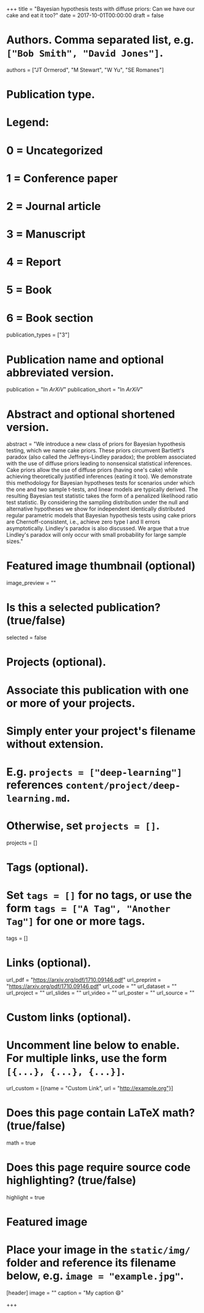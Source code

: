 +++
title = "Bayesian hypothesis tests with diffuse priors: Can we have our cake and eat it too?"
date = 2017-10-01T00:00:00
draft = false

# Authors. Comma separated list, e.g. `["Bob Smith", "David Jones"]`.
authors = ["JT Ormerod", "M Stewart", "W Yu", "SE Romanes"]

# Publication type.
# Legend:
# 0 = Uncategorized
# 1 = Conference paper
# 2 = Journal article
# 3 = Manuscript
# 4 = Report
# 5 = Book
# 6 = Book section
publication_types = ["3"]

# Publication name and optional abbreviated version.
publication = "In *ArXiV*"
publication_short = "In *ArXiV*"

# Abstract and optional shortened version.
abstract = "We introduce a new class of priors for  Bayesian hypothesis testing, which we name cake priors. These priors circumvent Bartlett's paradox (also called the Jeffreys-Lindley paradox); the problem associated with the use of diffuse priors leading to nonsensical statistical inferences. Cake priors allow the use of diffuse priors (having one's cake) while achieving theoretically justified inferences (eating it too). We demonstrate this methodology for Bayesian hypotheses tests for scenarios under which the one and two sample t-tests, and linear models are typically derived. The resulting Bayesian test statistic takes the form of a penalized likelihood ratio test statistic. By considering the sampling distribution under the null and alternative hypotheses we show for independent identically distributed regular parametric models that Bayesian hypothesis tests using cake priors are Chernoff-consistent, i.e., achieve zero type I and II errors asymptotically. Lindley's paradox is also discussed. We argue that a true Lindley's paradox  will only occur with small probability for large sample sizes."

# Featured image thumbnail (optional)
image_preview = ""

# Is this a selected publication? (true/false)
selected = false

# Projects (optional).
#   Associate this publication with one or more of your projects.
#   Simply enter your project's filename without extension.
#   E.g. `projects = ["deep-learning"]` references `content/project/deep-learning.md`.
#   Otherwise, set `projects = []`.
projects = []

# Tags (optional).
#   Set `tags = []` for no tags, or use the form `tags = ["A Tag", "Another Tag"]` for one or more tags.
tags = []

# Links (optional).
url_pdf = "https://arxiv.org/pdf/1710.09146.pdf"
url_preprint = "https://arxiv.org/pdf/1710.09146.pdf"
url_code = ""
url_dataset = ""
url_project = ""
url_slides = ""
url_video = ""
url_poster = ""
url_source = ""

# Custom links (optional).
#   Uncomment line below to enable. For multiple links, use the form `[{...}, {...}, {...}]`.
url_custom = [{name = "Custom Link", url = "http://example.org"}]

# Does this page contain LaTeX math? (true/false)
math = true

# Does this page require source code highlighting? (true/false)
highlight = true

# Featured image
# Place your image in the `static/img/` folder and reference its filename below, e.g. `image = "example.jpg"`.
[header]
image = ""
caption = "My caption :smile:"

+++
